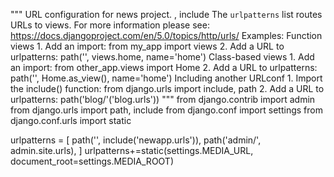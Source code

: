"""
URL configuration for news project.
, include
The `urlpatterns` list routes URLs to views. For more information please see:
    https://docs.djangoproject.com/en/5.0/topics/http/urls/
Examples:
Function views
    1. Add an import:  from my_app import views
    2. Add a URL to urlpatterns:  path('', views.home, name='home')
Class-based views
    1. Add an import:  from other_app.views import Home
    2. Add a URL to urlpatterns:  path('', Home.as_view(), name='home')
Including another URLconf
    1. Import the include() function: from django.urls import include, path
    2. Add a URL to urlpatterns:  path('blog/'('blog.urls'))
"""
from django.contrib import admin
from django.urls import path, include
from django.conf import settings
from django.conf.urls import static

urlpatterns = [
    path('', include('newapp.urls')),
    path('admin/', admin.site.urls),
]
urlpatterns+=static(settings.MEDIA_URL, document_root=settings.MEDIA_ROOT)
